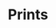 ---
title: "Prints"
order: 4
description_markdown: 
homepage_description_markdown: 
gallery_date: 2016-05-01 00:00:00
frontpage: true
frontpagetitle: "Prints"
permalink: /gallery/prints/
display_title: true
archive: false
main_image_path: "/assets/images/4c61772903aba.jpg"
thumb_crop: true
display_thumb_title: true
display_image: false
images:
  - image_path: "/assets/images/4c61772903aba.jpg"
    image_title: "The Westway"
    image_description: ""
  - image_path: "/assets/images/4b58e6ee353e9.jpg"
    image_title: "London City Airport"
    image_description: ""
  - image_path: "/assets/images/43ed0977e6280.jpg"
    image_title: "Camden Lock"
    image_description: "133 x 90cm"
  - image_path: "/assets/images/4282331fb41f2.jpg"
    image_title: "River Walk, San Antonio"
    image_description: "90 x 115cm"
  - image_path: "/assets/images/43edb9d17eec8.jpg"
    image_title: "Colossus, Thorpe Park"
    image_description: "90 x 135cm"
  - image_path: "/assets/images/4cdda369a35f7.jpg"
    image_title: "London Bridges"
    image_description: "139 x 38cm"
_options:
  image_path:
    uploads_dir: "assets/images/:year"
    width: 1200
    height: 1200
    resize_style: contain
    mime_type: image/jpeg
  main_image_path:
    uploads_dir: "assets/images/:year"
    width: 1200
    height: 1200
    resize_style: contain
    mime_type: image/jpeg
  content:
    uploads_dir: "assets/:year"
_comments:
  title: Gallery title
  order: Manually order the galleries
  permalink: Edit the web address here - letters and hyphen only
  display_image: Show featured image at the top of the gallery
  display_title: Show the title at the top of the gallery
  display_thumb_title: Show titles with image thumbnails 
  main_image_path: Image used to represent your gallery
  images: Add and edit your gallery images here
  image_description: Usually only shown in the image close up
  thumb_crop: Crop thumbnail images to a consistent size
  archive: Hide gallery from public view
  frontpage: Show this gallery on the homepage
  frontpagetitle: Title for homepage display
  homepage_description_markdown: Text used on homepage if shown
---